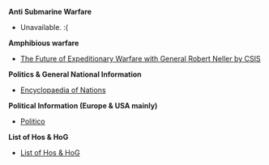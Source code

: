 **Anti Submarine Warfare**

* <!--[UnderSea Warfare In Northern Europe by CSIS](https://csis-prod.s3.amazonaws.com/s3fs-public/publication/160721_Hicks_UnderseaWarfare_Web.pdf)-->Unavailable. :(

**Amphibious warfare**

* [The Future of Expeditionary Warfare with General Robert Neller by CSIS](https://www.csis.org/events/future-expeditionary-warfare-general-robert-neller)

**Politics & General National Information**

* [Encyclopaedia of Nations](http://www.nationsencyclopedia.com/)

**Political Information (Europe & USA mainly)**

* [Politico](http://www.politico.eu/)

**List of Hos & HoG**

* [List of Hos & HoG](https://en.wikipedia.org/wiki/List_of_current_heads_of_state_and_government)
